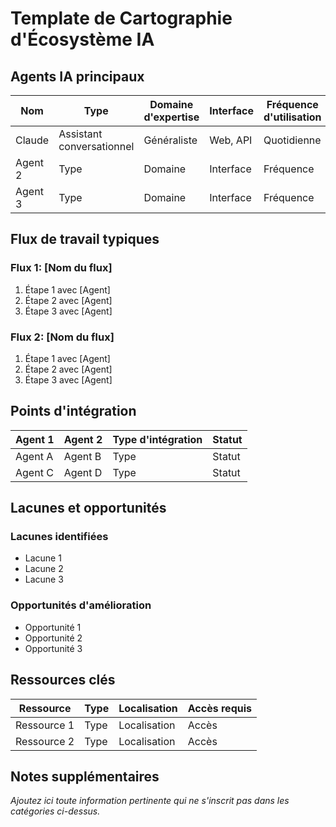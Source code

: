# Template de Cartographie d'Écosystème IA

## Agents IA principaux

| Nom | Type | Domaine d'expertise | Interface | Fréquence d'utilisation |
|-----|------|-------------------|-----------|------------------------|
| Claude | Assistant conversationnel | Généraliste | Web, API | Quotidienne |
| Agent 2 | Type | Domaine | Interface | Fréquence |
| Agent 3 | Type | Domaine | Interface | Fréquence |

## Flux de travail typiques

### Flux 1: [Nom du flux]
1. Étape 1 avec [Agent]
2. Étape 2 avec [Agent]
3. Étape 3 avec [Agent]

### Flux 2: [Nom du flux]
1. Étape 1 avec [Agent]
2. Étape 2 avec [Agent]
3. Étape 3 avec [Agent]

## Points d'intégration

| Agent 1 | Agent 2 | Type d'intégration | Statut |
|---------|---------|---------------------|--------|
| Agent A | Agent B | Type | Statut |
| Agent C | Agent D | Type | Statut |

## Lacunes et opportunités

### Lacunes identifiées
- Lacune 1
- Lacune 2
- Lacune 3

### Opportunités d'amélioration
- Opportunité 1
- Opportunité 2
- Opportunité 3

## Ressources clés

| Ressource | Type | Localisation | Accès requis |
|-----------|------|-------------|--------------|
| Ressource 1 | Type | Localisation | Accès |
| Ressource 2 | Type | Localisation | Accès |

## Notes supplémentaires

*Ajoutez ici toute information pertinente qui ne s'inscrit pas dans les catégories ci-dessus.*
